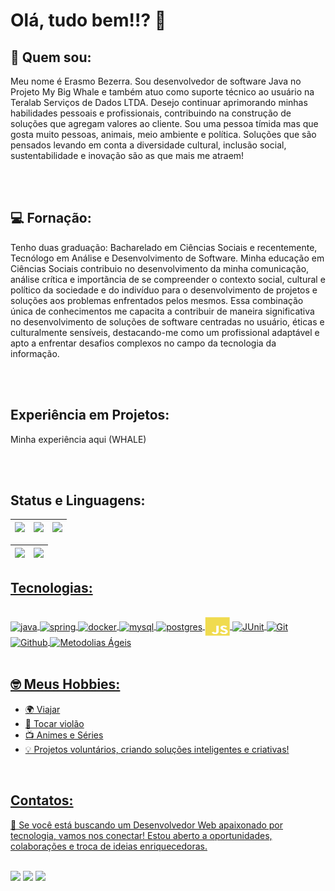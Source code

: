 

# Olá, tudo bem!!? 👋

## 🚀 Quem sou:
Meu nome é Erasmo Bezerra. Sou desenvolvedor de software Java no Projeto My Big Whale e também atuo como suporte técnico ao usuário na Teralab Serviços de Dados LTDA. Desejo continuar aprimorando minhas habilidades pessoais e profissionais, contribuindo na construção de soluções que agregam valores ao cliente.  Sou uma pessoa tímida mas que gosta muito pessoas, animais, meio ambiente e política. Soluções que são pensados levando em conta a diversidade cultural, inclusão social, sustentabilidade e inovação são as que mais me atraem! 

<br><br>

## 💻  Fornação:
Tenho duas graduação: Bacharelado em Ciências Sociais e recentemente, Tecnólogo em Análise e Desenvolvimento de Software. Minha educação em Ciências Sociais contribuio no desenvolvimento da minha comunicação, análise crítica e importãncia de se compreender o contexto social, cultural e político da sociedade e do indivíduo para o desenvolvimento de projetos e soluções aos problemas enfrentados pelos mesmos. Essa combinação única de conhecimentos me capacita a contribuir de maneira significativa no desenvolvimento de soluções de software centradas no usuário, éticas e culturalmente sensíveis, destacando-me como um profissional adaptável e apto a enfrentar desafios complexos no campo da tecnologia da informação.

<br><br>

## Experiência em Projetos:  
Minha experiência aqui (WHALE)

<br><br>

## Status e Linguagens:  

<div align="center">
  <a href="https://github.com/Amandapvln">
   
| ![](http://github-profile-summary-cards.vercel.app/api/cards/stats?username=Amandapvln&theme=nord_dark) | ![](http://github-profile-summary-cards.vercel.app/api/cards/repos-per-language?username=Amandapvln&hide=Html&theme=nord_dark) | ![](http://github-profile-summary-cards.vercel.app/api/cards/most-commit-language?username=Amandapvln&theme=nord_dark) |
| :-: | :-: | :-: |

| ![](http://github-profile-summary-cards.vercel.app/api/cards/profile-details?username=Amandapvln&theme=nord_dark) | ![](https://github-readme-streak-stats.herokuapp.com/?user=Amandapvln&hide_border=true&date_format=M%20j%5B%2C%20Y%5D&background=2D3742&stroke=2D3742&ring=6bbbca&fire=6bbbca&currStreakNum=fff&sideNums=6bbbca&currStreakLabel=6bbbca&sideLabels=fff&dates=fff) |
| :-: | :-: |
</div>

## Tecnologias:
  
<div style="display: inline_block"><br>
  <img align="center" alt="java" height="30" width="30" src="https://cdn-icons-png.flaticon.com/512/226/226777.png">
  <img align="center" alt="spring" height="30" width="30" src="https://devkico.itexto.com.br/wp-content/uploads/2014/08/spring-boot-project-logo.png">
  <img align="center" alt="docker" height="30" width="30" src="https://cdn-icons-png.flaticon.com/512/919/919853.png"> 
  <img align="center" alt="mysql" height="30" width="30" src="https://cdn-icons-png.flaticon.com/512/919/919836.png">
  <img align="center" alt="postgres" height="30" width="30" src="https://cdn-icons-png.flaticon.com/512/5968/5968342.png">
  <img align="center" alt="javascript" height="30" width="40" src="https://raw.githubusercontent.com/devicons/devicon/master/icons/javascript/javascript-plain.svg">  
  <img align="center" alt="JUnit" height="30" width="30" src="https://w7.pngwing.com/pngs/928/911/png-transparent-junit-software-testing-spring-framework-unit-testing-java-others-miscellaneous-text-trademark-thumbnail.png">  
  <img align="center" alt="Git" height="30" width="30" src="https://cdn-icons-png.flaticon.com/128/11518/11518876.png">  
  <img align="center" alt="Github" height="30" width="30" src="https://cdn-icons-png.flaticon.com/128/733/733553.png">  
  <img align="center" alt="Metodolias Ágeis" height="30" width="30" src="https://cdn-icons-png.flaticon.com/128/5792/5792530.png">   
</div>
<br>



## 🤓 Meus Hobbies: 
  - 🌍 Viajar
  - 🎸 Tocar violão
  - 📺 Animes e Séries
  - 💡 Projetos voluntários, criando soluções inteligentes e criativas!
<br>
  


## Contatos: 
  📨 Se você está buscando um Desenvolvedor Web apaixonado por tecnologia, vamos nos conectar! Estou aberto a oportunidades, colaborações e troca de ideias enriquecedoras.
<br><br>

<div> 
<a href = "mailto:hyerasmo.ads.tech@gmail.com"><img src="https://img.shields.io/badge/Gmail-D14836?style=for-the-badge&logo=gmail&logoColor=white" target="_blank"></a>
<a href="https://www.linkedin.com/in/erasmo-bezerra-6751121b1" target="_blank"><img src="https://img.shields.io/badge/-LinkedIn-%230077B5?style=for-the-badge&logo=linkedin&logoColor=white" target="_blank"></a>
<a href="https://discord.gg/8vJgvx3A" target="83Rfl#3843"><img src="https://img.shields.io/badge/Discord-7289DA?style=for-the-badge&logo=discord&logoColor=white" target="_blank"></a> 
</div>

